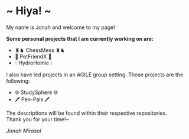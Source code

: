<h1>~ Hiya! ~</h1>
<p>My name is Jonah and welcome to my page!</p>

<p><strong>Some personal projects that I am currently working on are:</strong></p>
<ul>
<li>♜♞ ChessMess ♜♞</li>
<li>🐾 PetFriendX 🐾</li>
  <li>💧 HydroHomie 💧 </li>
</ul>

<p>I also have led projects in an AGILE group setting. Those projects are the following:</p>
<ul>
  <li>🌐 StudySphere 🌐</li>
  <li>🖊️ Pen-Pals 🖊️</li>
</ul>

<p>The descriptions will be found within their respective repositories. <br>Thank you for your time!~</p>

<p><em>Jonah Mirasol</em></p>



<!--
**JoMiras/JoMiras** is a ✨ _special_ ✨ repository because its `README.md` (this file) appears on your GitHub profile.

Here are some ideas to get you started:

- 🔭 I’m currently working on ...
- 🌱 I’m currently learning ...
- 👯 I’m looking to collaborate on ...
- 🤔 I’m looking for help with ...
- 💬 Ask me about ...
- 📫 How to reach me: ...
- 😄 Pronouns: ...
- ⚡ Fun fact: ...
-->
